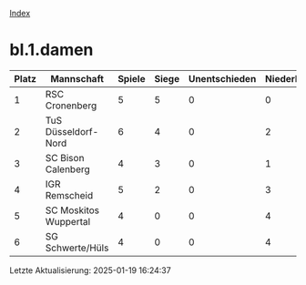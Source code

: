 [Index](./README.md)

# bl.1.damen

| Platz |  Mannschaft |  Spiele |  Siege |  Unentschieden |  Niederlagen |  Tore |  Differenz |  Punkte | 
| --- |  --- |  --- |  --- |  --- |  --- |  --- |  --- |  --- |  
|  1 |   RSC Cronenberg |   5 |   5 |   0 |   0 |   42:9 |   33 |   15 |  
|  2 |   TuS Düsseldorf-Nord |   6 |   4 |   0 |   2 |   22:14 |   8 |   11 |  
|  3 |   SC Bison Calenberg |   4 |   3 |   0 |   1 |   29:4 |   25 |   9 |  
|  4 |   IGR Remscheid |   5 |   2 |   0 |   3 |   18:11 |   7 |   7 |  
|  5 |   SC Moskitos Wuppertal |   4 |   0 |   0 |   4 |   6:42 |   -36 |   0 |  
|  6 |   SG Schwerte/Hüls |   4 |   0 |   0 |   4 |   6:43 |   -37 |   0 |  


Letzte Aktualisierung: 2025-01-19 16:24:37